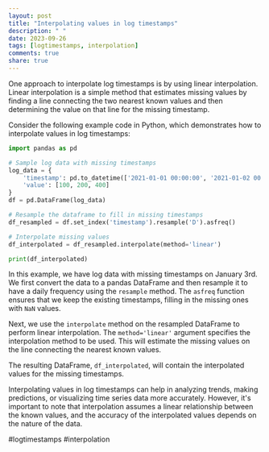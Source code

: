 ```yaml
---
layout: post
title: "Interpolating values in log timestamps"
description: " "
date: 2023-09-26
tags: [logtimestamps, interpolation]
comments: true
share: true
---
```


One approach to interpolate log timestamps is by using linear interpolation. Linear interpolation is a simple method that estimates missing values by finding a line connecting the two nearest known values and then determining the value on that line for the missing timestamp.

Consider the following example code in Python, which demonstrates how to interpolate values in log timestamps:

```python
import pandas as pd

# Sample log data with missing timestamps
log_data = {
    'timestamp': pd.to_datetime(['2021-01-01 00:00:00', '2021-01-02 00:00:00', '2021-01-04 00:00:00']),
    'value': [100, 200, 400]
}
df = pd.DataFrame(log_data)

# Resample the dataframe to fill in missing timestamps
df_resampled = df.set_index('timestamp').resample('D').asfreq()

# Interpolate missing values
df_interpolated = df_resampled.interpolate(method='linear')

print(df_interpolated)
```

In this example, we have log data with missing timestamps on January 3rd. We first convert the data to a pandas DataFrame and then resample it to have a daily frequency using the `resample` method. The `asfreq` function ensures that we keep the existing timestamps, filling in the missing ones with `NaN` values.

Next, we use the `interpolate` method on the resampled DataFrame to perform linear interpolation. The `method='linear'` argument specifies the interpolation method to be used. This will estimate the missing values on the line connecting the nearest known values.

The resulting DataFrame, `df_interpolated`, will contain the interpolated values for the missing timestamps.

Interpolating values in log timestamps can help in analyzing trends, making predictions, or visualizing time series data more accurately. However, it's important to note that interpolation assumes a linear relationship between the known values, and the accuracy of the interpolated values depends on the nature of the data.

#logtimestamps #interpolation